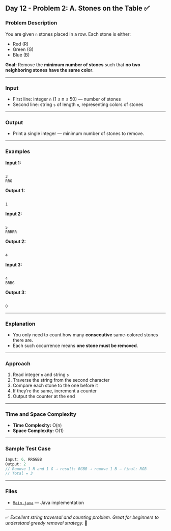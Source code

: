 ## Day 12 - Problem 2: A. Stones on the Table ✅

### Problem Description

You are given `n` stones placed in a row. Each stone is either:
- Red (R)
- Green (G)
- Blue (B)

**Goal:** Remove the **minimum number of stones** such that **no two neighboring stones have the same color**.

---

### Input

- First line: integer `n` (1 ≤ n ≤ 50) — number of stones
- Second line: string `s` of length `n`, representing colors of stones

---

### Output

- Print a single integer — minimum number of stones to remove.

---

### Examples

**Input 1:**
```

3
RRG

```
**Output 1:**
```

1

```

**Input 2:**
```

5
RRRRR

```
**Output 2:**
```

4

```

**Input 3:**
```

4
BRBG

```
**Output 3:**
```

0

````

---

### Explanation

- You only need to count how many **consecutive** same-colored stones there are.
- Each such occurrence means **one stone must be removed**.

---

### Approach

1. Read integer `n` and string `s`
2. Traverse the string from the second character
3. Compare each stone to the one before it
4. If they’re the same, increment a counter
5. Output the counter at the end

---

### Time and Space Complexity

- **Time Complexity:** O(n)
- **Space Complexity:** O(1)

---

### Sample Test Case

```java
Input: 6, RRGGBB
Output: 2
// Remove 1 R and 1 G → result: RGBB → remove 1 B → final: RGB
// Total = 3
````

---

### Files

* [`Main.java`](Main.java) — Java implementation

---

✅ *Excellent string traversal and counting problem. Great for beginners to understand greedy removal strategy.* 🚀